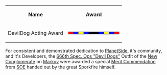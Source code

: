 <table>
<tbody>
<tr class="odd">
<td style="text-align: center;"><p><b>Name</b></p></td>
<td style="text-align: center;"><p><b>Award</b></p></td>
</tr>
<tr class="even">
<td style="text-align: center;"><p>DevilDog Acting Award</p></td>
<td style="text-align: center;"><table class="bigmerit">
<tr>
<td bgcolor="#F70C08">
</td>
<td bgcolor="#0814FA">
</td>
<td bgcolor="#FFEF08">
</td>
<td bgcolor="#0814FA">
</td>
<td bgcolor="black">
</td>
<td bgcolor="black">
</td>
<td bgcolor="#0814FA">
</td>
<td bgcolor="#FFEF08">
</td>
<td bgcolor="#0814FA">
</td>
<td bgcolor="#F70C08">
</td>
</tr>
</table ></td>
</tr>
</tbody>
</table>

For consistent and demonstrated dedication to
[PlanetSide](../PlanetSide.md), it's community, and it's Developers, the
[666th Spec. Ops "Devil Dogs"](../archive/outfits/666th_Spec._Ops_"Devil_Dogs".md)
Outfit of the [New Conglomerate](../terminology/New_Conglomerate.md) on
[Markov](../archive/servers/Markov.md) were awarded a special
[Merit Commendation](index.md) from
[SOE](../Sony_Online_Entertainment.md) handed out by the great Sporkfire
himself.
